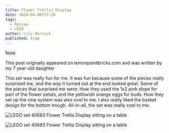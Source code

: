 ```yaml
---
title: Flower Trellis Display
date: 2024-04-06T17:26
tags:
  - Review
  - LEGO
author: Lily Warnick
published: true
---
```


> [!NOTE]
> This post originally appeared on lemonpointbricks.com and was written by my 7 year-old daughter

This set was really fun for me. It was fun because some of the pieces really surprised me, and the way it turned out at the end looked great. Some of the pieces that surprised me were: How they used the 1x2 pink slope for part of the flower petals, and the yellowish orange eggs for buds. How they set up the vine system was also cool to me. I also really liked the basket design for the bottom trough. All-in-all, the set  was really cool to me.

![LEGO set 40683 Flower Trellis Display sitting on a table](https://samwarnick.com/media/IMG_7989-1.jpeg)

![LEGO set 40683 Flower Trellis Display sitting on a table](https://samwarnick.com/media/IMG_7990.jpeg "It includes a hook so we can hang it on the wall!")
